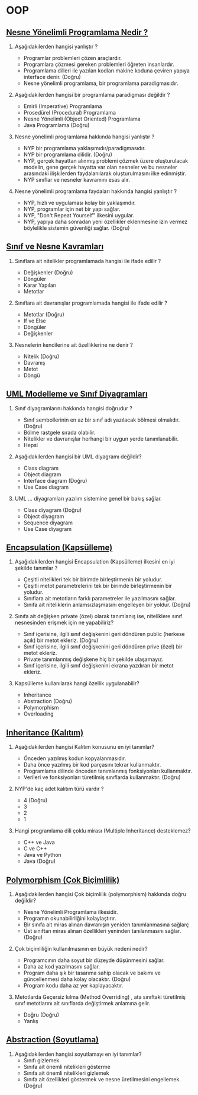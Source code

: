 # OOP

## [Nesne Yönelimli Programlama Nedir ?](oop-nedir/)

1. Aşağıdakilerden hangisi yanlıştır ?
    - Programlar problemleri çözen araçlardır.
    - Programlara çözmesi gereken problemleri öğreten insanlardır.
    - Programlama dilleri ile yazılan kodları makine koduna çeviren yapıya interface denir. (Doğru)
    - Nesne yönelimli programlama, bir programlama paradigmasıdır.

2. Aşağıdakilerden hangisi bir programlama paradigması değildir ?
    - Emirli (Imperative) Programlama
    - Prosedürel (Procedural) Programlama
    - Nesne Yönelimli (Object Oriented) Programlama
    - Java Programlama (Doğru)

3. Nesne yönelimli programlama hakkında hangisi yanlıştır ?
    - NYP bir programlama yaklaşımıdır/paradigmasıdır.
    - NYP bir programlama dilidir. (Doğru)
    - NYP, gerçek hayattan alınmış problemi çözmek üzere oluşturulacak modelin, gene gerçek hayatta var olan nesneler ve bu nesneler arasındaki ilişkilerden
      faydalanılarak oluşturulmasını ilke edinmiştir.
    - NYP sınıflar ve nesneler kavramını esas alır.

4. Nesne yönelimli programlama faydaları hakkında hangisi yanlıştır ?
    - NYP, hızlı ve uygulaması kolay bir yaklaşımdır.
    - NYP, programlar için net bir yapı sağlar.
    - NYP, "Don't Repeat Yourself" ilkesini uygular.
    - NYP, yapıya daha sonradan yeni özellikler eklenmesine izin vermez böylelikle sistemin güvenliği sağlar. (Doğru)

## [Sınıf ve Nesne Kavramları](sinif-ve-nesne-kavramlari/)

1. Sınıflara ait nitelikler programlamada hangisi ile ifade edilir ?
    - Değişkenler (Doğru)
    - Döngüler
    - Karar Yapıları
    - Metotlar

2. Sınıflara ait davranışlar programlamada hangisi ile ifade edilir ?
    - Metotlar (Doğru)
    - If ve Else
    - Döngüler
    - Değişkenler

3. Nesnelerin kendilerine ait özelliklerine ne denir ?
    - Nitelik (Doğru)
    - Davranış
    - Metot
    - Döngü

## [UML Modelleme ve Sınıf Diyagramları](uml-class-diagram/)

1. Sınıf diyagramlarını hakkında hangisi doğrudur ?
    - Sınıf sembollerinin en az bir sınıf adı yazılacak bölmesi olmalıdır. (Doğru)
    - Bölme rastgele sırada olabilir.
    - Nitelikler ve davranışlar herhangi bir uygun yerde tanımlanabilir.
    - Hepsi

2. Aşağıdakilerden hangisi bir UML diyagramı değildir?
    - Class diagram
    - Object diagram
    - Interface diagram (Doğru)
    - Use Case diagram

3. UML ... diyagramları yazılım sistemine genel bir bakış sağlar.
    - Class diyagram (Doğru)
    - Object diyagram
    - Sequence diyagram
    - Use Case diyagram

## [Encapsulation (Kapsülleme)](encapsulation/)

1. Aşağıdakilerden hangisi Encapsulation (Kapsülleme) ilkesini en iyi şekilde tanımlar ?
    - Çeşitli nitelikleri tek bir birimde birleştirmenin bir yoludur.
    - Çeşitli metot parametrelerini tek bir birimde birleştirmenin bir yoludur.
    - Sınıflara ait metotların farklı parametreler ile yazılmasını sağlar.
    - Sınıfa ait niteliklerin anlamsızlaşmasını engelleyen bir yoldur. (Doğru)

2. Sınıfa ait değişken private (özel) olarak tanımlanış ise, niteliklere sınıf nesnesinden erişmek için ne yapabiliriz?
    - Sınıf içerisine, ilgili sınıf değişkenini geri döndüren public (herkese açık) bir metot ekleriz. (Doğru)
    - Sınıf içerisine, ilgili sınıf değişkenini geri döndüren prive (özel) bir metot ekleriz.
    - Private tanımlanmış değişkene hiç bir şekilde ulaşamayız.
    - Sınıf içerisine, ilgili sınıf değişkenini ekrana yazdıran bir metot ekleriz.

3. Kapsülleme kullanılarak hangi özellik uygulanabilir?
    - Inheritance
    - Abstraction (Doğru)
    - Polymorphism
    - Overloading

## [Inheritance (Kalıtım)](inheritance/)

1. Aşağıdakilerden hangisi Kalıtım konusunu en iyi tanımlar?
    - Önceden yazılmış kodun kopyalanmasıdır.
    - Daha önce yazılmış bir kod parçasını tekrar kullanmaktır.
    - Programlama dilinde önceden tanımlanmış fonksiyonları kullanmaktır.
    - Verileri ve fonksiyonları türetilmiş sınıflarda kullanmaktır. (Doğru)

2. NYP'de kaç adet kalıtım türü vardır ?
    - 4 (Doğru)
    - 3
    - 2
    - 1

3. Hangi programlama dili çoklu mirası (Multiple Inheritance) desteklemez?
    - C++ ve Java
    - C ve C++
    - Java ve Python
    - Java (Doğru)

## [Polymorphism (Çok Biçimlilik)](polymorphism/)

1. Aşağıdakilerden hangisi Çok biçimlilik (polymorphism) hakkında doğru değildir?
    - Nesne Yönelimli Programlama ilkesidir.
    - Programın okunabilirliğini kolaylaştırır.
    - Bir sınıfa ait miras alınan davranışın yeniden tanımlanmasına sağlarç
    - Üst sınıftan miras alınan özellikleri yeninden tanılanmasını sağlar. (Doğru)

2. Çok biçimliliğin kullanılmasının en büyük nedeni nedir?
    - Programcının daha soyut bir düzeyde düşünmesini sağlar.
    - Daha az kod yazılmasını sağlar.
    - Program daha şık bir tasarıma sahip olacak ve bakımı ve güncellenmesi daha kolay olacaktır. (Doğru)
    - Program kodu daha az yer kaplayacaktır.
3. Metotlarda Geçersiz kılma (Method Overriding) , ata sınıftaki türetilmiş sınıf metotlarını alt sınıflarda değiştirmek anlamına gelir.
    - Doğru (Doğru)
    - Yanlış

## [Abstraction (Soyutlama)](abstraction/)

1. Aşağıdakilerden hangisi soyutlamayı en iyi tanımlar?
    - Sınıfı gizlemek
    - Sınıfa ait önemli nitelikleri gösterme
    - Sınıfa ait önemli nitelikleri gizlemek
    - Sınıfa ait özellikleri göstermek ve nesne üretilmesini engellemek. (Doğru)